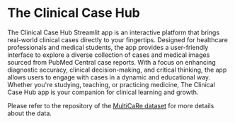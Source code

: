 # The Clinical Case Hub

The Clinical Case Hub Streamlit app is an interactive platform that brings real-world clinical cases directly to your fingertips. Designed for healthcare professionals and medical students, the app provides a user-friendly interface to explore a diverse collection of cases and medical images sourced from PubMed Central case reports. With a focus on enhancing diagnostic accuracy, clinical decision-making, and critical thinking, the app allows users to engage with cases in a dynamic and educational way. Whether you're studying, teaching, or practicing medicine, The Clinical Case Hub app is your companion for clinical learning and growth.

Please refer to the repository of the [MultiCaRe dataset](https://github.com/mauro-nievoff/MultiCaRe_Dataset) for more details about the data.
